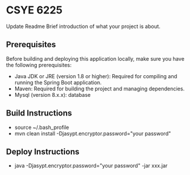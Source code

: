 # CSYE 6225
Update Readme
Brief introduction of what your project is about.

## Prerequisites

Before building and deploying this application locally, make sure you have the following prerequisites:

- Java JDK or JRE (version 1.8 or higher): Required for compiling and running the Spring Boot application.
- Maven: Required for building the project and managing dependencies.
- Mysql (version 8.x.x): database

## Build Instructions

- source ~/.bash_profile   
- mvn clean install -Djasypt.encryptor.password="your password"

## Deploy Instructions

- java -Djasypt.encryptor.password="your password" -jar xxx.jar

